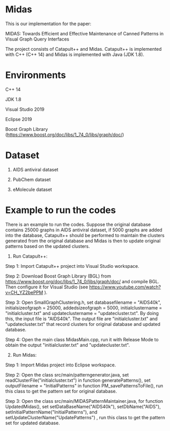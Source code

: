 # Midas 

This is our implementation for the paper:

MIDAS: Towards Efficient and Effective Maintenance of Canned Patterns in Visual Graph Query Interfaces

The project consists of Catapult++ and Midas. Catapult++ is  implemented with C++ (C++ 14) and  Midas is implemented with Java (JDK 1.8). 


# Environments

C++ 14

JDK 1.8

Visual Studio 2019

Eclipse 2019  

Boost Graph Library (https://www.boost.org/doc/libs/1_74_0/libs/graph/doc/)

# Dataset

1) AIDS antiviral dataset

2) PubChem dataset

3) eMolecule dataset


# Example to run the codes

There is an example to run the codes. Suppose the original database contains 25000 graphs in AIDS antiviral dataset, if 5000 graphs are added into the database, Catapult++ should be performed to maintain the  clusters generated from  the original database  and Midas is then to update original patterns based on the updated clusters. 

1. Run Catapult++: 

Step 1:  Import Catapult++ project into Visual Studio workspace.  

Step 2: Download Boost Graph Library (BGL) from https://www.boost.org/doc/libs/1_74_0/libs/graph/doc/ and compile BGL. Then configure it for Visual Studio (see https://www.youtube.com/watch?v=CH_YZ2bePPM ).

Step 3:  Open SmallGraphClustering.h, set  databasefilename = "AIDS40k",  initialsizeofgraph = 25000, addedsizeofgraph = 5000, initialclustername = "initialcluster.txt" and  updateclustername = "updatecluster.txt".   By doing this,  the input file is "AIDS40k".   The output file are  "initialcluster.txt"  and "updatecluster.txt" that record clusters for original database and updated database. 

Step 4:  Open the main class MidasMain.cpp, run it with Release Mode to obtain the output "initialcluster.txt" and "updatecluster.txt". 

2. Run Midas:

Step 1:  Import Midas project into Eclipse workspace.  

Step 2:  Open the class  src/main/patterngenerator.java,   set  readClusterFile("initialcluster.txt") in function generatePatterns(), set outputFilename = "InitialPatterns" in function PM_savePatternsToFile(),  run this class  to get the pattern set for original database.

Step 3:  Open the  class src/main/MIDASPatternMaintainer.java,  for function  UpdatedMidas(), set setDataBaseName("AIDS40k"), 
		setDbName("AIDS"),  setInitialPatternName("InitialPatterns"),  and setUpdateClusterName("UpdatePatterns") , run this class to get the pattern set for updated database. 
    
